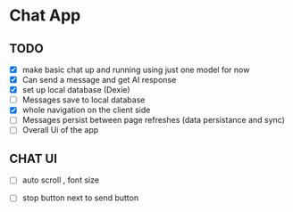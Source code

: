 # Chat App

## TODO

- [X] make basic chat up and running using just one model for now 
- [X] Can send a message and get AI response
- [X] set up local database (Dexie)
- [ ] Messages save to local database 
- [X] whole navigation on the client side  
- [ ] Messages persist between page refreshes (data persistance and sync)
- [ ] Overall Ui of the app 

## CHAT UI
- [ ] auto scroll , font size
- [ ] stop button next to send button


 
 

 